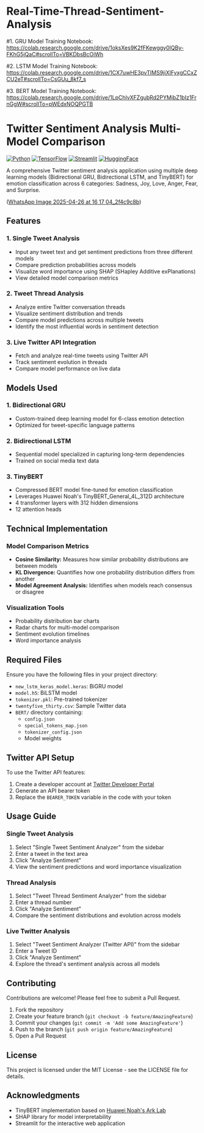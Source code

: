 # Real-Time-Thread-Sentiment-Analysis

#1. GRU Model Training Notebook:
https://colab.research.google.com/drive/1oksXes9K2fFKewggy0IQBy-FKhG5jQaC#scrollTo=VBKDbsBcOiWh

#2. LSTM Model Training Notebook:
https://colab.research.google.com/drive/1CX7uwHE3pvTIMS9jiXIFyxgCCxZCU2eT#scrollTo=CsGUu_8kf7_s

#3. BERT Model Training Notebook:
https://colab.research.google.com/drive/1LpChlvXFZgubRd2PYMibZ1bIz1FrnGgW#scrollTo=pWEdxNOQPGTB

# Twitter Sentiment Analysis Multi-Model Comparison

[![Python](https://img.shields.io/badge/Python-3.7+-blue.svg)](https://www.python.org/)
[![TensorFlow](https://img.shields.io/badge/TensorFlow-2.x-orange.svg)](https://www.tensorflow.org/)
[![Streamlit](https://img.shields.io/badge/Streamlit-1.x-red.svg)](https://streamlit.io/)
[![HuggingFace](https://img.shields.io/badge/HuggingFace-Transformers-yellow.svg)](https://huggingface.co/transformers/)

A comprehensive Twitter sentiment analysis application using multiple deep learning models (Bidirectional GRU, Bidirectional LSTM, and TinyBERT) for emotion classification across 6 categories: Sadness, Joy, Love, Anger, Fear, and Surprise.

([WhatsApp Image 2025-04-26 at 16 17 04_2f4c9c8b](https://github.com/user-attachments/assets/1e3f0395-7a8b-4a8a-a4b2-345bf9ed2513))

## Features

### 1. Single Tweet Analysis
- Input any tweet text and get sentiment predictions from three different models
- Compare prediction probabilities across models
- Visualize word importance using SHAP (SHapley Additive exPlanations)
- View detailed model comparison metrics

### 2. Tweet Thread Analysis
- Analyze entire Twitter conversation threads
- Visualize sentiment distribution and trends
- Compare model predictions across multiple tweets
- Identify the most influential words in sentiment detection

### 3. Live Twitter API Integration
- Fetch and analyze real-time tweets using Twitter API
- Track sentiment evolution in threads
- Compare model performance on live data

## Models Used

### 1. Bidirectional GRU
- Custom-trained deep learning model for 6-class emotion detection
- Optimized for tweet-specific language patterns

### 2. Bidirectional LSTM
- Sequential model specialized in capturing long-term dependencies
- Trained on social media text data

### 3. TinyBERT
- Compressed BERT model fine-tuned for emotion classification
- Leverages Huawei Noah's TinyBERT_General_4L_312D architecture
- 4 transformer layers with 312 hidden dimensions
- 12 attention heads

## Technical Implementation

### Model Comparison Metrics
- **Cosine Similarity:** Measures how similar probability distributions are between models
- **KL Divergence:** Quantifies how one probability distribution differs from another
- **Model Agreement Analysis:** Identifies when models reach consensus or disagree

### Visualization Tools
- Probability distribution bar charts
- Radar charts for multi-model comparison
- Sentiment evolution timelines
- Word importance analysis

## Required Files

Ensure you have the following files in your project directory:

- `new_lstm_keras_model.keras`: BiGRU model
- `model.h5`: BiLSTM model
- `tokenizer.pkl`: Pre-trained tokenizer
- `twentyfive_thirty.csv`: Sample Twitter data
- `BERT/` directory containing:
  - `config.json`
  - `special_tokens_map.json`
  - `tokenizer_config.json`
  - Model weights

## Twitter API Setup

To use the Twitter API features:
1. Create a developer account at [Twitter Developer Portal](https://developer.twitter.com/en/portal/dashboard)
2. Generate an API bearer token
3. Replace the `BEARER_TOKEN` variable in the code with your token

## Usage Guide

### Single Tweet Analysis
1. Select "Single Tweet Sentiment Analyzer" from the sidebar
2. Enter a tweet in the text area
3. Click "Analyze Sentiment"
4. View the sentiment predictions and word importance visualization

### Thread Analysis
1. Select "Tweet Thread Sentiment Analyzer" from the sidebar
2. Enter a thread number
3. Click "Analyze Sentiment"
4. Compare the sentiment distributions and evolution across models

### Live Twitter Analysis
1. Select "Tweet Sentiment Analyzer (Twitter API)" from the sidebar
2. Enter a Tweet ID
3. Click "Analyze Sentiment"
4. Explore the thread's sentiment analysis across all models

## Contributing

Contributions are welcome! Please feel free to submit a Pull Request.

1. Fork the repository
2. Create your feature branch (`git checkout -b feature/AmazingFeature`)
3. Commit your changes (`git commit -m 'Add some AmazingFeature'`)
4. Push to the branch (`git push origin feature/AmazingFeature`)
5. Open a Pull Request

## License

This project is licensed under the MIT License - see the LICENSE file for details.

## Acknowledgments

- TinyBERT implementation based on [Huawei Noah's Ark Lab](https://github.com/huawei-noah/Pretrained-Language-Model/tree/master/TinyBERT)
- SHAP library for model interpretability
- Streamlit for the interactive web application
